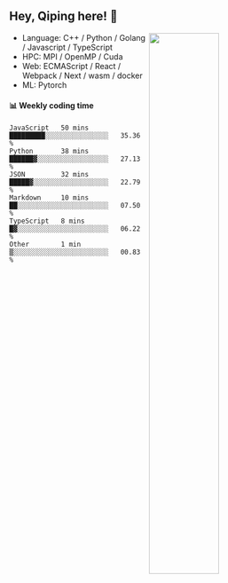 

## Hey, Qiping here! :wave:

[<img align="right" width="50%" src="https://github-readme-stats.vercel.app/api?username=ppppqp&theme=dark&show_icons=true">](https://metrics.lecoq.io/ppppqp?template=classic)



-   Language: C++ / Python / Golang / Javascript / TypeScript
-   HPC: MPI / OpenMP / Cuda
-   Web: ECMAScript / React / Webpack / Next / wasm / docker
-   ML: Pytorch



#### :bar_chart: Weekly coding time

<!--START_SECTION:waka-->

```text
JavaScript   50 mins         █████████░░░░░░░░░░░░░░░░   35.36 %
Python       38 mins         ██████▓░░░░░░░░░░░░░░░░░░   27.13 %
JSON         32 mins         █████▓░░░░░░░░░░░░░░░░░░░   22.79 %
Markdown     10 mins         ██░░░░░░░░░░░░░░░░░░░░░░░   07.50 %
TypeScript   8 mins          █▓░░░░░░░░░░░░░░░░░░░░░░░   06.22 %
Other        1 min           ▒░░░░░░░░░░░░░░░░░░░░░░░░   00.83 %
```

<!--END_SECTION:waka-->
